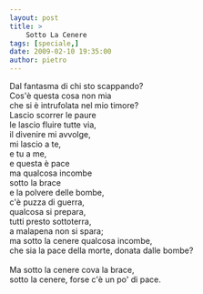 ```yaml
---
layout: post
title: >
    Sotto La Cenere
tags: [speciale,]
date: 2009-02-10 19:35:00
author: pietro
---
```

Dal fantasma di chi sto scappando?<br/>Cos'è questa cosa non mia<br/>che si è intrufolata nel mio timore?<br/>Lascio scorrer le paure<br/>le lascio fluire tutte via,<br/>il divenire mi avvolge,<br/>mi lascio a te,<br/>e tu a me,<br/>e questa è pace<br/>ma qualcosa incombe<br/>sotto la brace<br/>e la polvere delle bombe,<br/>c'è puzza di guerra,<br/>qualcosa si prepara,<br/>tutti presto sottoterra,<br/>a malapena non si spara;<br/>ma sotto la cenere qualcosa incombe,<br/>che sia la pace della morte, donata dalle bombe?<br/><br/>Ma sotto la cenere cova la brace,<br/>sotto la cenere, forse c'è un po' di pace.
